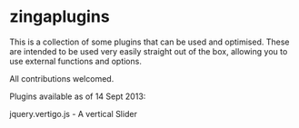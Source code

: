 zingaplugins
============

This is a collection of some plugins that can be used and optimised. 
These are intended to be used very easily straight out of the box, allowing you to 
use external functions and options.

All contributions welcomed.


Plugins available as of 14 Sept 2013:

jquery.vertigo.js - A vertical Slider

